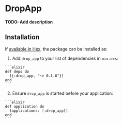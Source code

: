 # DropApp

**TODO: Add description**

## Installation

If [available in Hex](https://hex.pm/docs/publish), the package can be installed as:

  1. Add `drop_app` to your list of dependencies in `mix.exs`:

    ```elixir
    def deps do
      [{:drop_app, "~> 0.1.0"}]
    end
    ```

  2. Ensure `drop_app` is started before your application:

    ```elixir
    def application do
      [applications: [:drop_app]]
    end
    ```

